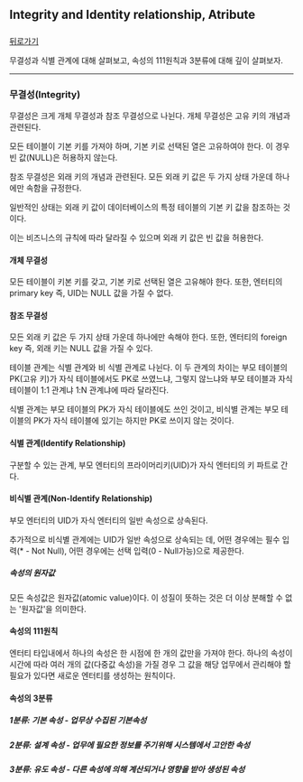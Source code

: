 ## Integrity and Identity relationship, Atribute

##### 

[뒤로가기](/database/README.md)

무결성과 식별 관계에 대해 살펴보고, 속성의 111원칙과 3분류에 대해 깊이 살펴보자.  

---

### 무결성(Integrity)  

무결성은 크게 개체 무결성과 참조 무결성으로 나뉜다. 개체 무결성은 고유 키의 개념과 관련된다.  

모든 테이블이 기본 키를 가져야 하며, 기본 키로 선택된 열은 고유하여야 한다. 이 경우 빈 값(NULL)은 허용하지 않는다.  

참조 무결성은 외래 키의 개념과 관련된다. 모든 외래 키 값은 두 가지 상태 가운데 하나에만 속함을 규정한다.  

일반적인 상태는 외래 키 값이 데이터베이스의 특정 테이블의 기본 키 값을 참조하는 것이다.  

이는 비즈니스의 규칙에 따라 달라질 수 있으며 외래 키 값은 빈 값을 허용한다.  

#### 개체 무결성  

모든 테이블이 키본 키를 갖고, 기본 키로 선택된 열은 고유해야 한다. 또한, 엔터티의 primary key 즉, UID는 NULL 값을 가질 수 없다.  

#### 참조 무결성  

모든 외래 키 값은 두 가지 상태 가운데 하나에만 속해야 한다. 또한, 엔터티의 foreign key 즉, 외래 키는 NULL 값을 가질 수 있다.  

테이블 관계는 식별 관계와 비 식별 관계로 나뉜다. 이 두 관계의 차이는 부모 테이블의 PK(고유 키)가 자식 테이블에서도 PK로 쓰였느냐, 그렇지 않느냐와 부모 테이블과 자식 테이블이 1:1 관계냐 1:N 관계냐에 따라 달라진다.  

식별 관계는 부모 테이블의 PK가 자식 테이블에도 쓰인 것이고, 비식별 관계는 부모 테이블의 PK가 자식 테이블에 있기는 하지만 PK로 쓰이지 않는 것이다.  

#### 식별 관계(Identify Relationship)  

구분할 수 있는 관계, 부모 엔터티의 프라이머리키(UID)가 자식 엔터티의 키 파트로 간다.  

#### 비식별 관계(Non-Identify Relationship)  

부모 엔터티의 UID가 자식 엔터티의 일반 속성으로 상속된다.  

추가적으로 비식별 관계에는 UID가 일반 속성으로 상속되는 데, 어떤 경우에는 필수 입력(* - Not Null), 어떤 경우에는 선택 입력(0 - Null가능)으로 제공한다.  

##### 속성의 원자값  

모든 속성값은 원자값(atomic value)이다. 이 성질이 뜻하는 것은 더 이상 분해할 수 없는 '원자값'을 의미한다.  

#### 속성의 111원칙  

엔터티 타입내에서 하나의 속성은 한 시점에 한 개의 값만을 가져야 한다. 하나의 속성이 시간에 따라 여러 개의 값(다중값 속성)을 가질 경우 그 값을 해당 업무에서 관리해야 할 필요가 있다면 새로운 엔터티를 생성하는 원칙이다.  

#### 속성의 3분류  

##### 1분류: 기본 속성 - 업무상 수집된 기본속성  
##### 2분류: 설계 속성 - 업무에 필요한 정보를 주기위해 시스템에서 고안한 속성  
##### 3분류: 유도 속성 - 다른 속성에 의해 계산되거나 영향을 받아 생성된 속성  

